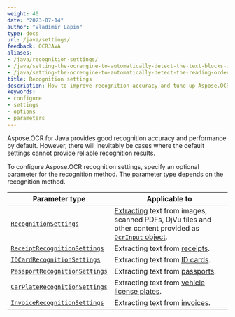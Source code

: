 ```yaml
---
weight: 40
date: "2023-07-14"
author: "Vladimir Lapin"
type: docs
url: /java/settings/
feedback: OCRJAVA
aliases:
- /java/recognition-settings/
- /java/setting-the-ocrengine-to-automatically-detect-the-text-blocks-in-php
- /java/setting-the-ocrengine-to-automatically-detect-the-reading-order-in-ruby
title: Recognition settings
description: How to improve recognition accuracy and tune up Aspose.OCR engine.
keywords:
- configure
- settings
- options
- parameters
---
```


Aspose.OCR for Java provides good recognition accuracy and performance by default. However, there will inevitably be cases where the default settings cannot provide reliable recognition results.

To configure Aspose.OCR recognition settings, specify an optional parameter for the recognition method. The parameter type depends on the recognition method.

Parameter type | Applicable to
-------------- | -------------
[`RecognitionSettings`](/ocr/java/recognition-settings-common/) | [Extracting](/ocr/java/recognition/) text from images, scanned PDFs, DjVu files and other content provided as [`OcrInput` object](/ocr/java/ocrinput/).
[`ReceiptRecognitionSettings`](/ocr/java/recognition-settings-receipt/) | Extracting text from [receipts](/ocr/java/recognition/receipt/).
[`IDCardRecognitionSettings`](/ocr/java/recognition-settings-id-card/) | Extracting text from [ID cards](/ocr/java/recognition/id-card/).
[`PassportRecognitionSettings`](/ocr/java/recognition-settings-passport/) | Extracting text from [passports](/ocr/java/recognition/passport/).
[`CarPlateRecognitionSettings`](/ocr/java/recognition-settings-car-plate/) | Extracting text from [vehicle license plates](/ocr/java/recognition/car-plate/).
[`InvoiceRecognitionSettings`](/ocr/java/recognition-settings-invoice/) | Extracting text from [invoices](/ocr/java/recognition/invoice/).
